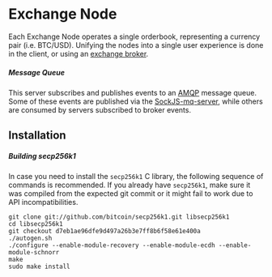# Exchange Node

Each Exchange Node operates a single orderbook, representing a currency pair (i.e. BTC/USD). Unifying the nodes into a single user experience is done in the client, or using an [exchange broker](https://github.com/deginner/de-exchange-broker).

##### Message Queue

This server subscribes and publishes events to an [AMQP](http://www.amqp.org/) message queue. Some of these events are published via the [SockJS-mq-server](https://bitbucket.org/deginner/sockjs-mq-server), while others are consumed by servers subscribed to broker events.

## Installation

##### Building secp256k1

In case you need to install the `secp256k1` C library, the following sequence of commands is recommended. If you already have `secp256k1`, make sure it was compiled from the expected git commit or it might fail to work due to API incompatibilities.

```
git clone git://github.com/bitcoin/secp256k1.git libsecp256k1
cd libsecp256k1
git checkout d7eb1ae96dfe9d497a26b3e7ff8b6f58e61e400a
./autogen.sh
./configure --enable-module-recovery --enable-module-ecdh --enable-module-schnorr
make
sudo make install
```